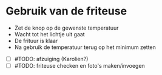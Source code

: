 # Gebruik van de friteuse

* Zet de knop op de gewenste temperatuur
* Wacht tot het lichtje uit gaat
* De frituur is klaar
* Na gebruik de temperatuur terug op het minimum zetten

* [ ] #TODO: afzuiging (Karolien?)
* [ ] #TODO: friteuse checken en foto's maken/invoegen
